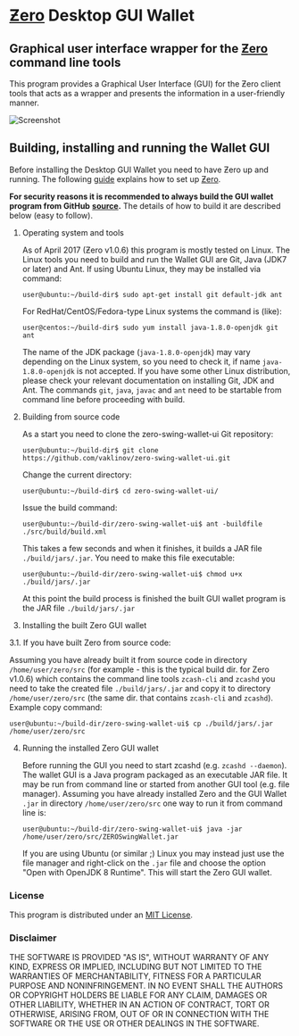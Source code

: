 # [Ƶero](https://github.com/zerocurrencycoin/Zero) Desktop GUI Wallet

## Graphical user interface wrapper for the [Ƶero](https://github.com/zerocurrencycoin/Zero) command line tools

This program provides a Graphical User Interface (GUI) for the Ƶero client tools that acts as a wrapper and 
presents the information in a user-friendly manner.

![Screenshot](https://github.com/zerocurrencycoin/Zero-Java-Swing-Desktop-Wallet/raw/master/docs/ZeroWallet.png "Main Window")


## Building, installing and running the Wallet GUI

Before installing the Desktop GUI Wallet you need to have Ƶero up and running. The following [guide](https://github.com/zerocurrency/zero) explains how to set up [Ƶero](https://github.com/zerocurrencycoin/Zero). 

**For security reasons it is recommended to always build the GUI wallet program from GitHub**
**[source](https://github.com/zerocurrencycoin/Zero-SwingWallet-Windows-MAC/releases/tag/0.74).**
The details of how to build it are described below (easy to follow). 

1. Operating system and tools

   As of April 2017 (Ƶero v1.0.6) this program is mostly tested on Linux. The Linux tools you need 
   to build and run the Wallet GUI are Git, Java (JDK7 or later) and Ant. If using Ubuntu Linux, 
   they may be installed via command: 
   ```
   user@ubuntu:~/build-dir$ sudo apt-get install git default-jdk ant
   ``` 
   For RedHat/CentOS/Fedora-type Linux systems the command is (like):
   ```
   user@centos:~/build-dir$ sudo yum install java-1.8.0-openjdk git ant 
   ```
   The name of the JDK package (`java-1.8.0-openjdk`) may vary depending on the Linux system, so you need to
   check it, if name `java-1.8.0-openjdk` is not accepted.
   If you have some other Linux distribution, please check your relevant documentation on installing Git, 
   JDK and Ant. The commands `git`, `java`, `javac` and `ant` need to be startable from command line 
   before proceeding with build.

2. Building from source code

   As a start you need to clone the zero-swing-wallet-ui Git repository:
   ```
   user@ubuntu:~/build-dir$ git clone https://github.com/vaklinov/zero-swing-wallet-ui.git
   ```
   Change the current directory:
   ```
   user@ubuntu:~/build-dir$ cd zero-swing-wallet-ui/
   ```
   Issue the build command:
   ```
   user@ubuntu:~/build-dir/zero-swing-wallet-ui$ ant -buildfile ./src/build/build.xml
   ```
   This takes a few seconds and when it finishes, it builds a JAR file `./build/jars/.jar`. 
   You need to make this file executable:
   ```
   user@ubuntu:~/build-dir/zero-swing-wallet-ui$ chmod u+x ./build/jars/.jar
   ```
   At this point the build process is finished the built GUI wallet program is the JAR 
   file `./build/jars/.jar`

3. Installing the built Zero GUI wallet

  3.1. If you have built Zero from source code:

   Assuming you have already built it from source code in directory `/home/user/zero/src` (for 
   example - this is the typical build dir. for Zero v1.0.6) which contains the command line tools `zcash-cli` 
   and `zcashd` you need to take the created file `./build/jars/.jar` and copy it 
   to directory `/home/user/zero/src` (the same dir. that contains `zcash-cli` and `zcashd`). Example copy command:
   ```
   user@ubuntu:~/build-dir/zero-swing-wallet-ui$ cp ./build/jars/.jar /home/user/zero/src    
   ```

4. Running the installed Zero GUI wallet

   Before running the GUI you need to start zcashd (e.g. `zcashd --daemon`). The wallet GUI is a Java program packaged 
   as an executable JAR file. It may be run from command line or started from another GUI tool (e.g. file manager). 
   Assuming you have already installed Zero and the GUI Wallet `.jar` in 
   directory `/home/user/zero/src` one way to run it from command line is:
   ```
   user@ubuntu:~/build-dir/zero-swing-wallet-ui$ java -jar /home/user/zero/src/ZEROSwingWallet.jar
   ```
   If you are using Ubuntu (or similar ;) Linux you may instead just use the file manager and 
   right-click on the `.jar` file and choose the option "Open with OpenJDK 8 Runtime". 
   This will start the Zero GUI wallet.


### License
This program is distributed under an [MIT License](https://github.com/vaklinov/zero-swing-wallet-ui/raw/master/LICENSE).

### Disclaimer

THE SOFTWARE IS PROVIDED "AS IS", WITHOUT WARRANTY OF ANY KIND, EXPRESS OR
IMPLIED, INCLUDING BUT NOT LIMITED TO THE WARRANTIES OF MERCHANTABILITY,
FITNESS FOR A PARTICULAR PURPOSE AND NONINFRINGEMENT. IN NO EVENT SHALL THE
AUTHORS OR COPYRIGHT HOLDERS BE LIABLE FOR ANY CLAIM, DAMAGES OR OTHER
LIABILITY, WHETHER IN AN ACTION OF CONTRACT, TORT OR OTHERWISE, ARISING FROM,
OUT OF OR IN CONNECTION WITH THE SOFTWARE OR THE USE OR OTHER DEALINGS IN THE
SOFTWARE.
